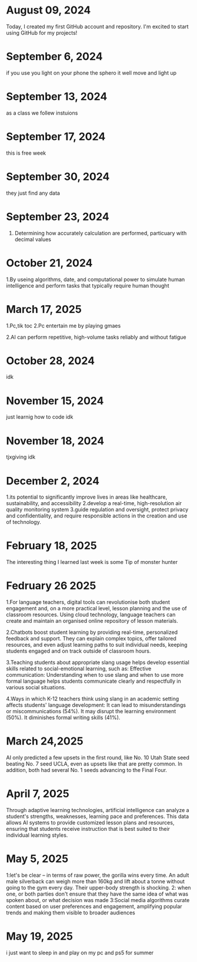 # August 09, 2024
Today, I created my first GitHub account and repository. I'm excited to start using GitHub for my projects!
# September 6, 2024
if you use you light on your phone the sphero it well move and light up
# September 13, 2024
as a class we follew instuions
# September 17, 2024
this is free week
# September 30, 2024
they just find any data
# September 23, 2024
1. Determining how accurately calculation are performed, particuary with decimal values
# October 21, 2024
1.By useing 
algorithms, date, and computational power to
simulate human intelligence and perform tasks
that typically require human thought 
# March 17, 2025
1.Pc,tik toc 
2.Pc entertain me by playing gmaes 


2.AI can perform repetitive, high-volume tasks reliably
and without fatigue
# October 28, 2024
idk
# November 15, 2024
just learnig how to code 
idk
# November 18, 2024
tjxgiving 
idk
# December 2, 2024
1.its potential to significantly improve lives in areas like healthcare, sustainability, and accessibility
2.develop a real-time, high-resolution air quality monitoring system
3.guide regulation and oversight, protect privacy and confidentiality, and require responsible actions in the creation and use of technology.
# February 18, 2025
The interesting thing I learned last week is some Tip of monster hunter
# Fedruary 26 2025
1.For language teachers, digital tools can revolutionise both student engagement and, on a more practical level, lesson planning and the use of classroom resources. Using cloud technology, language teachers can create and maintain an organised online repository of lesson materials.

2.Chatbots boost student learning by providing real-time, personalized feedback and support. They can explain complex topics, offer tailored resources, and even adjust learning paths to suit individual needs, keeping students engaged and on track outside of classroom hours.

3.Teaching students about appropriate slang usage helps develop essential skills related to social-emotional learning, such as: Effective communication: Understanding when to use slang and when to use more formal language helps students communicate clearly and respectfully in various social situations.

4.Ways in which K-12 teachers think using slang in an academic setting affects students' language development: It can lead to misunderstandings or miscommunications (54%). It may disrupt the learning environment (50%). It diminishes formal writing skills (41%).

# March 24,2025
AI only predicted a few upsets in the first round, like No. 10 Utah State seed beating No. 7 seed UCLA, even as upsets like that are pretty common. In addition, both had several No. 1 seeds advancing to the Final Four.
# April 7, 2025
Through adaptive learning technologies, artificial intelligence can analyze a student's strengths, weaknesses, learning pace and preferences. This data allows AI systems to provide customized lesson plans and resources, ensuring that students receive instruction that is best suited to their individual learning styles.

# May 5, 2025
1:let's be clear – in terms of raw power, the gorilla wins every time. An adult male silverback can weigh more than 160kg and lift about a tonne without going to the gym every day. Their upper-body strength is shocking.
2: when one, or both parties don't ensure that they have the same idea of what was spoken about, or what decision was made
3:Social media algorithms curate content based on user preferences and engagement, amplifying popular trends and making them visible to broader audiences

# May 19, 2025
i just want to sleep in and play on my pc and ps5 for summer 


